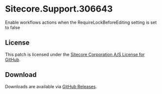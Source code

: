 # Sitecore.Support.306643
Enable workflows actions when the RequireLockBeforeEditing setting is set to false

## License  
This patch is licensed under the [Sitecore Corporation A/S License for GitHub](https://github.com/sitecoresupport/Sitecore.Support.306643/blob/master/LICENSE).  

## Download  
Downloads are available via [GitHub Releases](https://github.com/sitecoresupport/Sitecore.Support.306643/releases).  
